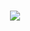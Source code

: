<h1 align="center"><img src="https://www.vhv.rs/dpng/d/499-4996069_postman-logo-circle-hd-png-download.png"/></h1>
